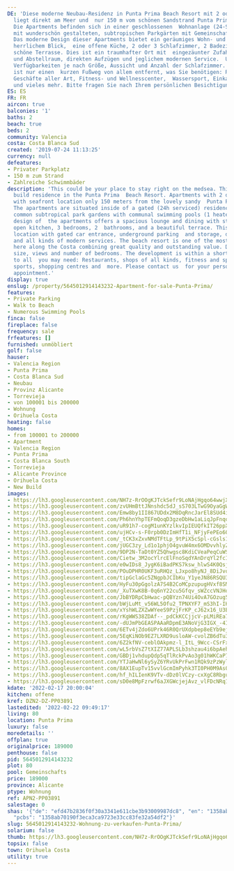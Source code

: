 ```yaml
---
DE: 'Diese moderne Neubau-Residenz in Punta Prima Beach Resort mit 2 oder 3 Schlafzimmern
  liegt direkt am Meer und  nur 150 m vom schönen Sandstrand Punta Prima entfernt.
  Die Apartments befinden sich in einer geschlossenen  Wohnanlage (24-Stunden-Service)
  mit wunderschön gestalteten, subtropischen Parkgärten mit Gemeinschaftspools (1  beheizt).
  Das moderne Design dieser Apartments bietet ein geräumiges Wohn- und Esszimmer mit
  herrlichem Blick,  eine offene Küche, 2 oder 3 Schlafzimmer, 2 Badezimmer und eine
  schöne Terrasse. Dies ist ein traumhafter Ort mit  eingezäunter Zufahrt, Tiefgarage
  und Abstellraum, direkten Aufzügen und jeglichem modernen Service.  Unterschiedliche
  Verfügbarkeiten je nach Größe, Aussicht und Anzahl der Schlafzimmer. Die Anlage
  ist nur einen  kurzen Fußweg von allem entfernt, was Sie benötigen: Restaurants,
  Geschäfte aller Art, Fitness- und Wellnesscenter,  Wassersport, Einkaufszentren
  und vieles mehr. Bitte fragen Sie nach Ihrem persönlichen Besichtigungstermin.'
ES: ES
FR: FR
aircon: true
balconies: '1'
baths: 2
beach: true
beds: 2
community: Valencia
costa: Costa Blanca Sud
created: '2019-07-24 11:13:25'
currency: null
defeatures:
- Privater Parkplatz
- 150 m zum Strand
- Zahlreiche Schwimmbäder
description: 'This could be your place to stay right on the medsea. This modern new
  build residence in the Punta Prima  Beach Resort. Apartments with 2 or 3 bedrooms
  with seafront location only 150 meters from the lovely sandy  Punta Prima beach.
  The apartments are situated inside of a gated (24h serviced) residence with beautifully  designed
  common subtropical park gardens with communal swimming pools (1 heated) . The modern
  design of  the apartments offers a spacious lounge and dining with stunning views,
  open kitchen, 3 bedrooms, 2  bathrooms, and a beautiful terrace. This is a dream
  location with gated car entrance, underground parking  and storage, direct lifts
  and all kinds of modern services. The beach resort is one of the most exciting  developments
  here along the Costa combining great quality and outstanding value. Different availabilities  according
  size, views and number of bedrooms. The development is within a short walking distance
  to all  you may need: Restaurants, shops of all kinds, fitness and spa centre, water
  sports, shopping centres and  more. Please contact us  for your personal viewing
  appointment.'
display: true
enslug: /property/5645012914143232-Apartment-for-sale-Punta-Prima/
features:
- Private Parking
- Walk to Beach
- Numerous Swimming Pools
finca: false
fireplace: false
frequency: sale
frfeatures: []
furnished: unmöbliert
golf: false
hauser:
- Valencia Region
- Punta Prima
- Costa Blanca Sud
- Neubau
- Provinz Alicante
- Torrevieja
- von 100001 bis 200000
- Wohnung
- Orihuela Costa
heating: false
homes:
- from 100001 to 200000
- Apartment
- Valencia Region
- Punta Prima
- Costa Blanca South
- Torrevieja
- Alicante Province
- Orihuela Costa
- New Build
images:
- https://lh3.googleusercontent.com/NH7z-RrOOgKJTckSefr9LoNAjHgqo64wwjXGQzxCLv9w9QJwExi6UNdyiVixyNZIH4h9989CR-g-FsNRzCk=w640-rj-e30-l100
- https://lh3.googleusercontent.com/zvUHmBttJNnshdc5dJ_sS703LTwG9OyaGgWV8lQTc7nAVrlohPkiwq7JL17_aZ9M_gZfuN8zHbrxRybVzxUJ=w640-rj-e30-l100
- https://lh3.googleusercontent.com/Emw8by1II867UDdx2M8DqRncJarEl8SUd4iRZC9NlubmMSvg4EmYMW-FJpsXXaMrbeYspjiY-YOPRLKonfMA=w640-rj-e30-l100
- https://lh3.googleusercontent.com/Ph6hnYhpTEFmQoqD3gzeDbHw1aLiqJpFnqoDAzy9G9y6shkek_dNZAynToRcy2GfbaQS7_XbUcaCC_m7ObOc=w640-rj-e30-l100
- https://lh3.googleusercontent.com/uR91h7-cogM1unKYzlkvIpIEUQfkIT26ppXXpeu3UNrUD0TmXh8WunAVRucaoBWndkl_EZ29bWqZ7H3hJcCJ=w640-rj-e30-l100
- https://lh3.googleusercontent.com/ujHCv-s-F0rpb0DzImHfT1i_NFjyFePEo6OF6oGqgUIm3Wm5MevkwukInhtxo7d2SWbG9sg9QC5DKu_NxaU=w640-rj-e30-l100
- https://lh3.googleusercontent.com/_tCK3xZxvNMdTFtLp_9tPiX5cSpl-cGsls1CavKINWZYchCGY-rQyzOjGpulCW5Y_KOJqrR62DFlpQN-A9Zb=w640-rj-e30-l100
- https://lh3.googleusercontent.com/jUGC3zy_Ld1o1phjO4gvuW4mx6OMDvvhlyZn9Eh4qMejrFllbjvsMan0VryykJGkJO5s3WebM-271JJF7Ls=w640-rj-e30-l100
- https://lh3.googleusercontent.com/9DP2N-TaDt0YZ5Qhwgsc8KdiCVeaPeqCuWSv60M0A3MRsX7IE3xAxQKmFt0RmikTNuymxOiv7WMfUGVVl4sm=w640-rj-e30-l100
- https://lh3.googleusercontent.com/Cietw_3M2ocYlrcElFnoSqdYAnDrqYl2fcIp6k1Io2LeEfHfAoytw0sW6l-r1uqe7TKfQwQqlTdEUngYjXBp=w640-rj-e30-l100
- https://lh3.googleusercontent.com/e0wIDs8_JygK6iBadPKS7ksw_hlwS4K0Qsja-RfWNHeqy__1lxOWcjK9FHb41bNnIokYqhEpba2vUBTPbFuO=w640-rj-e30-l100
- https://lh3.googleusercontent.com/POuDPHR0UKF3uRHQz_LJxpo8hyNJ_8DiJvqPaS532XFZsj4I6jbRoVRG4gzSAuffrUfSxkW8QvQQ8n6XimD2=w640-rj-e30-l100
- https://lh3.googleusercontent.com/tipGclaGc5ZNgpbJCIbKu_Y1yeJN86RSQU39T1fUjrtanKClDA0epRvhFRykDsdukg3NaMENZWkPdUueeXk=w640-rj-e30-l100
- https://lh3.googleusercontent.com/HyFu30pGgolzA7S4B2CoMCpzupugHVxf8SMradtfVEMXrE-l6NY4NvFNTSEJfZ5wMtpgzmbMVGij826v6r8a=w640-rj-e30-l100
- https://lh3.googleusercontent.com/_XuTXwK8B-0q6nY22cu5Gfqv_sWZccVNJHqMKa2jVhGVDdMlDRW-bp5ydj0X50A3eG9z4dh1r3IM4D_paEY=w640-rj-e30-l100
- https://lh3.googleusercontent.com/JbBYDRpCbHwac-pQBYzn74Ui4OvA7GOzug5FBcPZqLd_SfTJpBIFcXNYi52GEi4o_RFITyK0mTyOBaY-wQ=w640-rj-e30-l100
- https://lh3.googleusercontent.com/bWjLuMt_v56WL5Ofu2_TPNXYF7_mS3hI-IHznsGImXTwkfNUBU38GrcZ_5vNsE0hxbkxcM9mYu3wCEYhshSUnw=w640-rj-e30-l100
- https://lh3.googleusercontent.com/xYshWLZXZwWYeeS9PzjFrKP_cJ62x16_U3BKQIGdAnFwyAkJG_s0YCsQKa3T9ZT6AFbQwGaGQvaymsiVhDO2=w640-rj-e30-l100
- https://lh3.googleusercontent.com/rKgWWS38ZDAf--_pdCkKCCjjcV-pLMiREa7BWUfI66E6LiOes_KxsqCGbrMsIeZbVUXVJCfKAuFlv4DAgdw=w640-rj-e30-l100
- https://lh3.googleusercontent.com/-dUJmPbGEASPAAaRDpmE3ANoVjG3IGX_-4IiKgX9SouDrGGKDuABBk9jd-I1jzv3_WPknHNxKjZWZGmkW7QRHA=w640-rj-e30-l100
- https://lh3.googleusercontent.com/6ETv4jZdo6UPrk46R0QrUXdpbep8eEYb9ejMny-mkZz2_hIv89IRpOZ63OFfGj4SZYuaAc5t3-W2d864NfE0=w640-rj-e30-l100
- https://lh3.googleusercontent.com/5EqKiNOb9EZ7LXRD9usloAW-cvolZB6dTu3IuOvaci_LkSuepYT09pcqFBzbAZsAINUPFWLuiJsluQq7yFUF=w640-rj-e30-l100
- https://lh3.googleusercontent.com/6Z2kfNV-ceblOAkpmz-l_ItL_9Wcc-CSrFxif4hDBztazuFGHiCo6TrcAdh7iMK7Id7w6Lc3djhqk6kbTNkL=w640-rj-e30-l100
- https://lh3.googleusercontent.com/wL5rbVsZ7tXIZ77APLSLb3shzau4i6bpAehzmwJod5VulJ29hCZm6Z7UkWTkC3do8zI2pGnceBMUBws63lSa=w640-rj-e30-l100
- https://lh3.googleusercontent.com/GBDj1vhdupQdp5qTlRckPvAo3g01hWKCaP7mbzhIkLxDt5__ghvAyeE8P_QXNjEQoUSdAVAJtsxPMcnTO3o=w640-rj-e30-l100
- https://lh3.googleusercontent.com/YTJaHwNl6ySyZ6YRvUkPrFwn1RQk9zPzWyliSVlDITT7eEbk1tWQgxon6yRXmCS__ka0PBRAyhu8wqzC_kXu=w640-rj-e30-l100
- https://lh3.googleusercontent.com/8AX1EupTv15vvlGcmImPyhk3TI0PH0M9AsOA4YmiH6u4vrtJBfIM3G_RvIPoGPNGTwxcPB3rgvFegQ64z9HF=w640-rj-e30-l100
- https://lh3.googleusercontent.com/hf_hILIenK9VTv-dDz0lVCzy-cxXgC8Rbgu593orlnwzDKdG3rHDuM3AnQ1uk7g8CGz6XODQ5qZSufc049n6=w640-rj-e30-l100
- https://lh3.googleusercontent.com/sD0e8MpFzrwf6aJXGWcjejAvz_vlFDcNRq1psJIeV3Hq22TDoKWnniKnqNSdWxywnnfllbERVLSNpZD57-vNrA=w640-rj-e30-l100
kdate: '2022-02-17 20:00:04'
kitchen: offene
kref: DZN2-DZ-PP03891
lastedited: '2022-02-22 09:49:17'
living: 80
location: Punta Prima
luxury: false
moredetails: ''
offplan: true
originalprice: 189000
penthouse: false
pid: 5645012914143232
plot: 80
pool: Gemeinschafts
price: 189000
province: Alicante
ptype: Wohnung
ref: APN2-PP03891
salestage: 0
shas: '{"de": "efd47b2836f0f30a3341e611cbe3b93009987dc8", "en": "1358ab70190f3eca3ca9723e33cc83fe32a54df2",
  "pcbs": "1358ab70190f3eca3ca9723e33cc83fe32a54df2"}'
slug: 5645012914143232-Wohnung-zu-verkaufen-Punta-Prima/
solarium: false
thumb: https://lh3.googleusercontent.com/NH7z-RrOOgKJTckSefr9LoNAjHgqo64wwjXGQzxCLv9w9QJwExi6UNdyiVixyNZIH4h9989CR-g-FsNRzCk=w400-h240-n-rj-e30-l100
topsix: false
town: Orihuela Costa
utility: true
---
```

